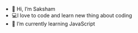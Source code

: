 - 👋 Hi, I’m Saksham
- 💻I love to code and learn new thing about coding
- 🌱 I’m currently learning JavaScript

<!---
stacksome/stacksome is a ✨ special ✨ repository because its `README.md` (this file) appears on your GitHub profile.
You can click the Preview link to take a look at your changes.
--->
